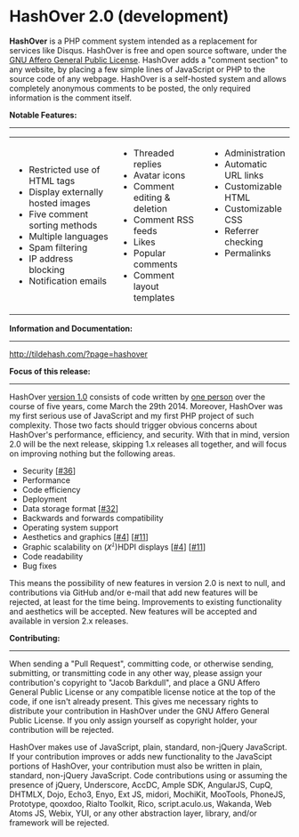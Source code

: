 HashOver 2.0 (development)
========

<b>HashOver</b> is a PHP comment system intended as a replacement for services like Disqus. HashOver is free and open source software, under the <a href="http://www.gnu.org/licenses/agpl.html" target="_blank">GNU Affero General Public License</a>. HashOver adds a "comment section" to any website, by placing a few simple lines of JavaScript or PHP to the source code of any webpage. HashOver is a self-hosted system and allows completely anonymous comments to be posted, the only required information is the comment itself.

<b>Notable Features:</b><hr>
<table cellpadding="2" cellspacing="2" width="100%">
	<tbody>
		<tr>
			<td width="38%">
				<ul>
					<li>Restricted use of HTML tags</li>
					<li>Display externally hosted images</li>
					<li>Five comment sorting methods</li>
					<li>Multiple languages</li>
					<li>Spam filtering</li>
					<li>IP address blocking</li>
					<li>Notification emails</li>
				</ul>
			</td>
			<td width="33%">
				<ul>
					<li>Threaded replies</li>
					<li>Avatar icons</li>
					<li>Comment editing &amp; deletion</li>
					<li>Comment RSS feeds</li>
					<li>Likes</li>
					<li>Popular comments</li>
					<li>Comment layout templates</li>
				</ul>
			</td>
			<td valign="top" width="28%">
				<ul>
					<li>Administration</li>
					<li>Automatic URL links</li>
					<li>Customizable HTML</li>
					<li>Customizable CSS</li>
					<li>Referrer checking</li>
					<li>Permalinks</li>
				</ul>
			</td>
		</tr>
	</tbody>
</table>

<b>Information and Documentation:</b><hr>
http://tildehash.com/?page=hashover

<b>Focus of this release:</b><hr>
HashOver <a href="https://github.com/jacobwb/hashover" target="_blank">version 1.0</a> consists of code written by <a href="http://tildehash.com/?page=author" target="blank">one person</a> over the course of five years, come March the 29th 2014. Moreover, HashOver was my first serious use of JavaScript and my first PHP project of such complexity. Those two facts should trigger obvious concerns about HashOver's performance, efficiency, and security. With that in mind, version 2.0 will be the next release, skipping 1.x releases all together, and will focus on improving nothing but the following areas.
<ul>
	<li>Security [<a href="https://github.com/jacobwb/hashover-next/issues/36">#36</a>]</li>
	<li>Performance</li>
	<li>Code efficiency</li>
	<li>Deployment</li>
	<li>Data storage format [<a href="https://github.com/jacobwb/hashover-next/issues/32">#32</a>]</li>
	<li>Backwards and forwards compatibility</li>
	<li>Operating system support</li>
	<li>Aesthetics and graphics [<a href="https://github.com/jacobwb/hashover-next/issues/4">#4</a>] [<a href="https://github.com/jacobwb/hashover-next/issues/11">#11</a>]</li>
	<li>Graphic scalability on (<i style="font-family: monospace;">X<sup style="font-size: 10px;">i</sup></i>)HDPI displays [<a href="https://github.com/jacobwb/hashover-next/issues/4">#4</a>] [<a href="https://github.com/jacobwb/hashover-next/issues/11">#11</a>]</li>
	<li>Code readability</li>
	<li>Bug fixes</li>
</ul>
		
This means the possibility of new features in version 2.0 is next to null, and contributions via GitHub and/or e-mail that add new features will be rejected, at least for the time being. Improvements to existing functionality and aesthetics will be accepted. New features will be accepted and available in version 2.x releases.

<b>Contributing:</b><hr>
When sending a "Pull Request", committing code, or otherwise sending, submitting, or transmitting code in any other way, please assign your contribution's copyright to "Jacob Barkdull", and place a GNU Affero General Public License or any compatible license notice at the top of the code, if one isn't already present. This gives me necessary rights to distribute your contribution in HashOver under the GNU Affero General Public License. If you only assign yourself as copyright holder, your contribution will be rejected.

HashOver makes use of JavaScript, plain, standard, non-jQuery JavaScript. If your contribution improves or adds new functionality to the JavaScipt portions of HashOver, your contribution must also be written in plain, standard, non-jQuery JavaScript. Code contributions using or assuming the presence of jQuery, Underscore, AccDC, Ample SDK, AngularJS, CupQ, DHTMLX, Dojo, Echo3, Enyo, Ext JS, midori, MochiKit, MooTools, PhoneJS, Prototype, qooxdoo, Rialto Toolkit, Rico, script.aculo.us, Wakanda, Web Atoms JS, Webix, YUI, or any other abstraction layer, library, and/or framework will be rejected.
